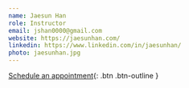 ```yaml
---
name: Jaesun Han
role: Instructor
email: jshan0000@gmail.com
website: https://jaesunhan.com/
linkedin: https://www.linkedin.com/in/jaesunhan/
photo: jaesunhan.jpg
---
```


[Schedule an appointment](#){: .btn .btn-outline }
